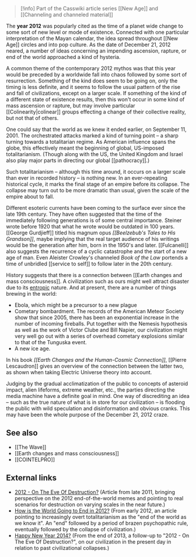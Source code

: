 
> [!info] Part of the Casswiki article series [[New Age]] and [[Channeling and channeled material]]

The **year 2012** was popularly cited as the time of a planet wide change to some sort of new level or mode of existence. Connected with one particular interpretation of the Mayan calendar, the idea spread throughout [[New Age]] circles and into pop culture. As the date of December 21, 2012 neared, a number of ideas concerning an impending ascension, rapture, or end of the world approached a kind of hysteria.

A common theme of the contemporary 2012 mythos was that this year would be preceded by a worldwide fall into chaos followed by some sort of resurrection. Something of the kind does seem to be going on, only the timing is less definite, and it seems to follow the usual pattern of the rise and fall of civilizations, except on a larger scale. If something of the kind of a different state of existence results, then this won't occur in some kind of mass ascension or rapture, but may involve particular [[Colinearity|colinear]] groups effecting a change of their collective reality, but not that of others. 

One could say that the world as we knew it ended earlier, on September 11, 2001. The orchestrated attacks marked a kind of turning point – a sharp turning towards a totalitarian regime. As American influence spans the globe, this effectively meant the beginning of global, US-imposed totalitarianism. (Though along with the US, the United Kingdom and Israel also play major parts in directing our global [[pathocracy]].)

Such totalitarianism – although this time around, it occurs on a larger scale than ever in recorded history – is nothing new. In an ever-repeating historical cycle, it marks the final stage of an empire before its collapse. The collapse may turn out to be more dramatic than usual, given the scale of the empire about to fall.

Different esoteric currents have been coming to the surface ever since the late 19th century. They have often suggested that the time of the immediately following generations is of some central importance. Steiner wrote before 1920 that what he wrote would be outdated in 100 years. [[George Gurdjieff]] titled his magnum opus _[[Beelzebub's Tales to His Grandson]]_, maybe implying that the real target audience of his writings would be the generation after him, born in the 1950's and later. [[Fulcanelli]] also suggests the recurrence of a cyclic catastrophe and the start of a new age of man. Even Aleister Crowley's channeled _Book of the Law_ portends a time of unbridled [[service to self]] to follow later in the 20th century.

History suggests that there is a connection between [[Earth changes and mass consciousness]]. A civilization such as ours might well attract disaster due to its [entropic]([[Entropy]]) nature. And at present, there are a number of things brewing in the world:

*   Ebola, which might be a precursor to a new plague
*   Cometary bombardment. The records of the American Meteor Society show that since 2005, there has been an exponential increase in the number of incoming fireballs. Put together with the Nemesis hypothesis as well as the work of Victor Clube and Bill Napier, our civilization might very well go out with a series of overhead cometary explosions similar to that of the Tunguska event.
*   A new ice age.

In his book _[[Earth Changes and the Human-Cosmic Connection]]_, [[Pierre Lescaudron]] gives an overview of the connection between the latter two, as shown when taking Electric Universe theory into account.

Judging by the gradual acclimatization of the public to concepts of asteroid impact, alien lifeforms, extreme weather, etc., the parties directing the media machine have a definite goal in mind. One way of discrediting an idea – such as the true nature of what is in store for our civilization – is flooding the public with wild speculation and disinformation and obvious cranks. This may have been the whole purpose of the December 21, 2012 craze.

See also
--------

*   [[The Wave]]
*   [[Earth changes and mass consciousness]]
*   [[COINTELPRO]]

External links
--------------

*   [2012 - On The Eve Of Destruction?](http://www.sott.net/article/239640-2012-On-The-Eve-Of-Destruction) (Article from late 2011, bringing perspective on the 2012 end-of-the-world memes and pointing to real scenarios for destruction on varying scales in the near future.)
*   [How is the World Going to End in 2012?](http://www.sott.net/article/241810-How-is-the-World-Going-to-End-in-2012) (From early 2012, an article pointing to increasingly overt totalitarianism as the "end of the world as we know it". An "end" followed by a period of brazen psychopathic rule, eventually followed by the collapse of civilization.)
*   [Happy New Year 2014?](http://www.sott.net/article/271156-Happy-New-Year-2014) (From the end of 2013, a follow-up to "2012 - On The Eve Of Destruction?", on our civilization in the present day in relation to past civilizational collapses.)